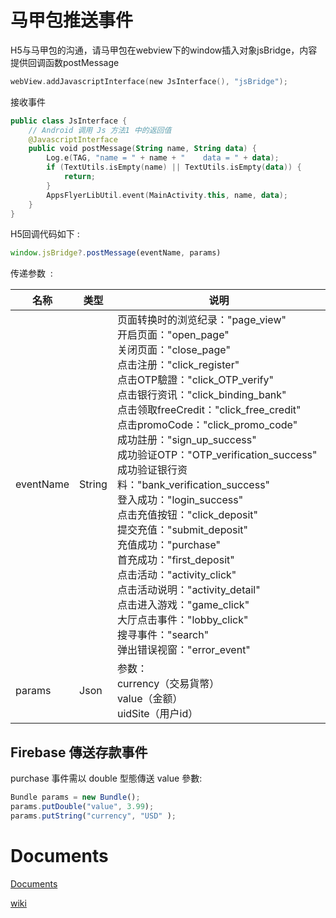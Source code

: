 # 马甲包推送事件 

H5与马甲包的沟通，请马甲包在webview下的window插入对象jsBridge，内容提供回调函数postMessage
```kotlin
webView.addJavascriptInterface(new JsInterface(), "jsBridge");
```
接收事件
```kotlin
public class JsInterface {
    // Android 调用 Js 方法1 中的返回值
    @JavascriptInterface
    public void postMessage(String name, String data) {
        Log.e(TAG, "name = " + name + "    data = " + data);
        if (TextUtils.isEmpty(name) || TextUtils.isEmpty(data)) {
            return;
        }
        AppsFlyerLibUtil.event(MainActivity.this, name, data);
    }
}

```

H5回调代码如下 : 

```jsx
window.jsBridge?.postMessage(eventName, params)
```

传递参数  : 

| 名称 | 类型 | 说明 |
| ---  | --- | --- |
| eventName | String | 页面转换时的浏览纪录："page_view"<br>开启页面："open_page"<br>关闭页面："close_page"<br>点击注册："click_register"<br>点击OTP驗證："click_OTP_verify"<br>点击银行资讯："click_binding_bank"<br>点击领取freeCredit："click_free_credit"<br>点击promoCode："click_promo_code"<br>成功註册："sign_up_success"<br>成功验证OTP："OTP_verification_success"<br>成功验证银行资料："bank_verification_success"<br>登入成功："login_success"<br>点击充值按钮："click_deposit"<br>提交充值："submit_deposit"<br>充值成功："purchase"<br>首充成功："first_deposit"<br>点击活动："activity_click"<br>点击活动说明："activity_detail"<br>点击进入游戏："game_click"<br>大厅点击事件："lobby_click"<br>搜寻事件："search"<br>弹出错误视窗："error_event" |
| params | Json | 参数：<br>currency（交易貨幣）<br>value（金额）<br>uidSite（用户id） |


## Firebase 傳送存款事件
purchase 事件需以 double 型態傳送 value 參數:

```jsx
Bundle params = new Bundle();
params.putDouble("value", 3.99);
params.putString("currency", "USD" );
```


# Documents
[Documents](https://github.com/jteamdev/app-demo/blob/main/README_EN.md)

[wiki](https://github.com/jteamdev/app-demo/wiki)
